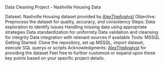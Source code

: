 Data Cleaning Project - Nashville Housing Data

Dataset: Nashville Housing dataset provided by [AlexTheAnalyst](https://github.com/AlexTheAnalyst)
Objective: Preprocess the dataset for quality, accuracy, and consistency
Steps:
Data exploration to identify issues
Handling missing data using appropriate strategies
Data standardization for uniformity
Data validation and cleansing for integrity
Data integration with relevant sources if available
Tools: MSSQL
Getting Started: Clone the repository, set up MSSQL, import dataset, execute SQL querys or scripts
Acknowledgments: [AlexTheAnalyst](https://github.com/AlexTheAnalyst) for providing the dataset
Feel free to further customize or expand upon these key points based on your specific project details.
